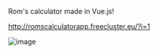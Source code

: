 Rom's calculator made in Vue.js!

http://romscalculatorapp.freecluster.eu/?i=1


![image](https://user-images.githubusercontent.com/89761966/160209444-7859bf37-08df-47da-bb11-2c6d00736331.png)
